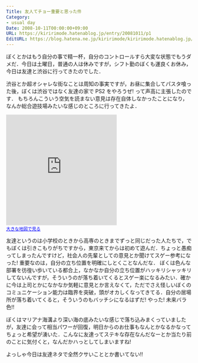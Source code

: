 ```yaml
---
Title: 友人てチョー重要と思った件
Category:
- usual day
Date: 2008-10-11T00:00:00+09:00
URL: https://kiririmode.hatenablog.jp/entry/20081011/p1
EditURL: https://blog.hatena.ne.jp/kiririmode/kiririmode.hatenablog.jp/atom/entry/8454420450078214043
---
```



ぼくとかはもう自分の事で精一杯，自分のコントロールすら大変な状態でもうダメだ．今日は土曜日，普通の人は休みですが，シフト勤のぼくも運良くお休み，今日は友達と渋谷に行ってきたのでした．

渋谷とか超オシャレな街なことは周知の事実ですが，お昼に集合してパスタ喰った後，ぼくは渋谷ではなく友達の家で PS2 をやろうぜ! って声高に主張したのです．
もちろんこういう空気を読まない意見は存在自体しなかったことになり，なんか総合遊技場みたいな感じのところに行ってきたよ．

<iframe width="300" height="300" frameborder="0" scrolling="no" marginheight="0" marginwidth="0" src="http://maps.google.co.jp/maps?f=q&amp;hl=ja&amp;geocode=&amp;q=%E6%B8%8B%E8%B0%B7+%E3%83%9C%E3%83%BC%E3%83%AA%E3%83%B3%E3%82%B0&amp;mrt=all&amp;ie=UTF8&amp;cid=35660002,139702591,10467697381591607724&amp;s=AARTsJrZQjcJSq3xDgN-TquHMT5Aj2BWWA&amp;ll=35.670824,139.706783&amp;spn=0.020918,0.025749&amp;z=14&amp;iwloc=A&amp;output=embed"></iframe><br /><small><a href="http://maps.google.co.jp/maps?f=q&amp;hl=ja&amp;geocode=&amp;q=%E6%B8%8B%E8%B0%B7+%E3%83%9C%E3%83%BC%E3%83%AA%E3%83%B3%E3%82%B0&amp;mrt=all&amp;ie=UTF8&amp;cid=35660002,139702591,10467697381591607724&amp;ll=35.670824,139.706783&amp;spn=0.020918,0.025749&amp;z=14&amp;iwloc=A&amp;source=embed" style="color:#0000FF;text-align:left">大きな地図で見る</a></small>

友達というのは小学校のときから高専のときまでずっと同じだった人たちで，でもぼくは引きこもりがちですから，東京来てからは初めて遊んだ．ちょっと愚痴ってしまったんですけど，社会人の先輩としての意見とか聞けてスゲー参考になった!
重要なのは，自分の立ち位置を明確にしとくことなんだな．
ぼくは色んな部署を彷徨い歩いている都合上，なかなか自分の立ち位置がハッキリシャッキリしてないんですが，そういうのが落ち着いてくるとスゲー楽になるみたい．確かに今は上司とかになかなか気軽に意見とか言えなくて，ただでさえ怪しいぼくのコミュニケーション能力は臨界を突破，頭がオカしくなってきてる．自分の居場所が落ち着いてくると，そういうのもバッチシになるはずだ! やった! 未来バラ色!!

ぼくはマリアナ海溝より深い海の底みたいな感じで落ち込みまくっていましたが，友達に会って相当パワーが回復，明日からのお仕事もなんとかなるかなってちょっと希望が湧いた．こんなに友達ってステキな存在なんだなーとか当たり前のことに気付くと，なんだかハっとしてしまいますね!

よっしゃ今日は友達ネタで全然クサいこととか書いてない!!
